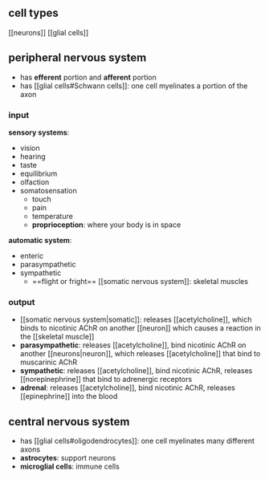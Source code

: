 ## cell types
[[neurons]]
[[glial cells]]

## peripheral nervous system
- has **efferent** portion and **afferent** portion
- has [[glial cells#Schwann cells]]: one cell myelinates a portion of the axon

### input
**sensory systems**: 
- vision
- hearing
- taste
- equilibrium
- olfaction
- somatosensation
	- touch
	- pain
	- temperature
	- **proprioception**: where your body is in space

**automatic system**:
- enteric
- parasympathetic
- sympathetic
	- ==flight or fright==
[[somatic nervous system]]: skeletal muscles

### output
- [[somatic nervous system|somatic]]: releases [[acetylcholine]], which binds to nicotinic AChR on another [[neuron]] which causes a reaction in the [[skeletal muscle]]
- **parasympathetic**: releases [[acetylcholine]], bind nicotinic AChR on another [[neurons|neuron]], which releases [[acetylcholine]] that bind to muscarinic AChR
- **sympathetic**: releases [[acetylcholine]], bind nicotinic AChR, releases [[norepinephrine]] that bind to adrenergic receptors
- **adrenal**: releases [[acetylcholine]], bind nicotinic AChR, releases [[epinephrine]] into the blood

## central nervous system
- has [[glial cells#oligodendrocytes]]: one cell myelinates many different axons
- **astrocytes**: support neurons
- **microglial cells**: immune cells 